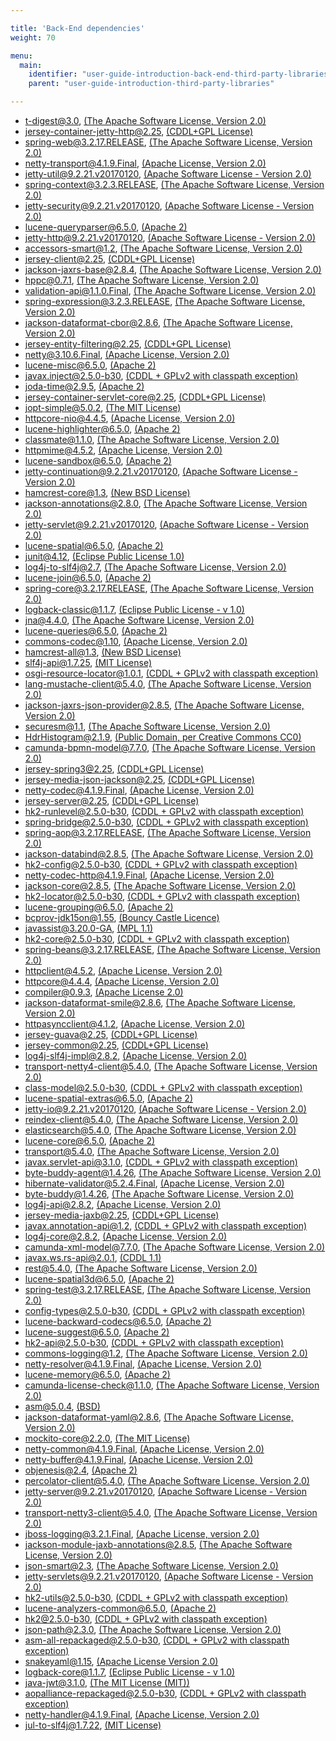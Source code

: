 ```yaml
---

title: 'Back-End dependencies'
weight: 70

menu:
  main:
    identifier: "user-guide-introduction-back-end-third-party-libraries"
    parent: "user-guide-introduction-third-party-libraries"

---
```


* t-digest@3.0, [(The Apache Software License, Version 2.0)](http://www.apache.org/licenses/LICENSE-2.0.txt)
* jersey-container-jetty-http@2.25, [(CDDL+GPL License)](http://glassfish.java.net/public/CDDL+GPL_1_1.html)
* spring-web@3.2.17.RELEASE, [(The Apache Software License, Version 2.0)](http://www.apache.org/licenses/LICENSE-2.0.txt)
* netty-transport@4.1.9.Final, [(Apache License, Version 2.0)](http://www.apache.org/licenses/LICENSE-2.0)
* jetty-util@9.2.21.v20170120, [(Apache Software License - Version 2.0)](http://www.apache.org/licenses/LICENSE-2.0)
* spring-context@3.2.3.RELEASE, [(The Apache Software License, Version 2.0)](http://www.apache.org/licenses/LICENSE-2.0.txt)
* jetty-security@9.2.21.v20170120, [(Apache Software License - Version 2.0)](http://www.apache.org/licenses/LICENSE-2.0)
* lucene-queryparser@6.5.0, [(Apache 2)](http://www.apache.org/licenses/LICENSE-2.0.txt)
* jetty-http@9.2.21.v20170120, [(Apache Software License - Version 2.0)](http://www.apache.org/licenses/LICENSE-2.0)
* accessors-smart@1.2, [(The Apache Software License, Version 2.0)](http://www.apache.org/licenses/LICENSE-2.0.txt)
* jersey-client@2.25, [(CDDL+GPL License)](http://glassfish.java.net/public/CDDL+GPL_1_1.html)
* jackson-jaxrs-base@2.8.4, [(The Apache Software License, Version 2.0)](http://www.apache.org/licenses/LICENSE-2.0.txt)
* hppc@0.7.1, [(The Apache Software License, Version 2.0)](http://www.apache.org/licenses/LICENSE-2.0.txt)
* validation-api@1.1.0.Final, [(The Apache Software License, Version 2.0)](http://www.apache.org/licenses/LICENSE-2.0.txt)
* spring-expression@3.2.3.RELEASE, [(The Apache Software License, Version 2.0)](http://www.apache.org/licenses/LICENSE-2.0.txt)
* jackson-dataformat-cbor@2.8.6, [(The Apache Software License, Version 2.0)](http://www.apache.org/licenses/LICENSE-2.0.txt)
* jersey-entity-filtering@2.25, [(CDDL+GPL License)](http://glassfish.java.net/public/CDDL+GPL_1_1.html)
* netty@3.10.6.Final, [(Apache License, Version 2.0)](http://www.apache.org/licenses/LICENSE-2.0)
* lucene-misc@6.5.0, [(Apache 2)](http://www.apache.org/licenses/LICENSE-2.0.txt)
* javax.inject@2.5.0-b30, [(CDDL + GPLv2 with classpath exception)](https://glassfish.java.net/nonav/public/CDDL+GPL_1_1.html)
* joda-time@2.9.5, [(Apache 2)](http://www.apache.org/licenses/LICENSE-2.0.txt)
* jersey-container-servlet-core@2.25, [(CDDL+GPL License)](http://glassfish.java.net/public/CDDL+GPL_1_1.html)
* jopt-simple@5.0.2, [(The MIT License)](http://www.opensource.org/licenses/mit-license.php)
* httpcore-nio@4.4.5, [(Apache License, Version 2.0)](http://www.apache.org/licenses/LICENSE-2.0.txt)
* lucene-highlighter@6.5.0, [(Apache 2)](http://www.apache.org/licenses/LICENSE-2.0.txt)
* classmate@1.1.0, [(The Apache Software License, Version 2.0)](http://www.apache.org/licenses/LICENSE-2.0.txt)
* httpmime@4.5.2, [(Apache License, Version 2.0)](http://www.apache.org/licenses/LICENSE-2.0.txt)
* lucene-sandbox@6.5.0, [(Apache 2)](http://www.apache.org/licenses/LICENSE-2.0.txt)
* jetty-continuation@9.2.21.v20170120, [(Apache Software License - Version 2.0)](http://www.apache.org/licenses/LICENSE-2.0)
* hamcrest-core@1.3, [(New BSD License)](http://www.opensource.org/licenses/bsd-license.php)
* jackson-annotations@2.8.0, [(The Apache Software License, Version 2.0)](http://www.apache.org/licenses/LICENSE-2.0.txt)
* jetty-servlet@9.2.21.v20170120, [(Apache Software License - Version 2.0)](http://www.apache.org/licenses/LICENSE-2.0)
* lucene-spatial@6.5.0, [(Apache 2)](http://www.apache.org/licenses/LICENSE-2.0.txt)
* junit@4.12, [(Eclipse Public License 1.0)](http://www.eclipse.org/legal/epl-v10.html)
* log4j-to-slf4j@2.7, [(The Apache Software License, Version 2.0)](http://www.apache.org/licenses/LICENSE-2.0.txt)
* lucene-join@6.5.0, [(Apache 2)](http://www.apache.org/licenses/LICENSE-2.0.txt)
* spring-core@3.2.17.RELEASE, [(The Apache Software License, Version 2.0)](http://www.apache.org/licenses/LICENSE-2.0.txt)
* logback-classic@1.1.7, [(Eclipse Public License - v 1.0)](http://www.eclipse.org/legal/epl-v10.html)
* jna@4.4.0, [(The Apache Software License, Version 2.0)](http://www.apache.org/licenses/LICENSE-2.0.txt)
* lucene-queries@6.5.0, [(Apache 2)](http://www.apache.org/licenses/LICENSE-2.0.txt)
* commons-codec@1.10, [(Apache License, Version 2.0)](http://www.apache.org/licenses/LICENSE-2.0.txt)
* hamcrest-all@1.3, [(New BSD License)](http://www.opensource.org/licenses/bsd-license.php)
* slf4j-api@1.7.25, [(MIT License)](http://www.opensource.org/licenses/mit-license.php)
* osgi-resource-locator@1.0.1, [(CDDL + GPLv2 with classpath exception)](https://glassfish.dev.java.net/nonav/public/CDDL+GPL.html)
* lang-mustache-client@5.4.0, [(The Apache Software License, Version 2.0)](http://www.apache.org/licenses/LICENSE-2.0.txt)
* jackson-jaxrs-json-provider@2.8.5, [(The Apache Software License, Version 2.0)](http://www.apache.org/licenses/LICENSE-2.0.txt)
* securesm@1.1, [(The Apache Software License, Version 2.0)](http://www.apache.org/licenses/LICENSE-2.0.txt)
* HdrHistogram@2.1.9, [(Public Domain, per Creative Commons CC0)](http://creativecommons.org/publicdomain/zero/1.0/)
* camunda-bpmn-model@7.7.0, [(The Apache Software License, Version 2.0)](http://www.apache.org/licenses/LICENSE-2.0.txt)
* jersey-spring3@2.25, [(CDDL+GPL License)](http://glassfish.java.net/public/CDDL+GPL_1_1.html)
* jersey-media-json-jackson@2.25, [(CDDL+GPL License)](http://glassfish.java.net/public/CDDL+GPL_1_1.html)
* netty-codec@4.1.9.Final, [(Apache License, Version 2.0)](http://www.apache.org/licenses/LICENSE-2.0)
* jersey-server@2.25, [(CDDL+GPL License)](http://glassfish.java.net/public/CDDL+GPL_1_1.html)
* hk2-runlevel@2.5.0-b30, [(CDDL + GPLv2 with classpath exception)](https://glassfish.java.net/nonav/public/CDDL+GPL_1_1.html)
* spring-bridge@2.5.0-b30, [(CDDL + GPLv2 with classpath exception)](https://glassfish.java.net/nonav/public/CDDL+GPL_1_1.html)
* spring-aop@3.2.17.RELEASE, [(The Apache Software License, Version 2.0)](http://www.apache.org/licenses/LICENSE-2.0.txt)
* jackson-databind@2.8.5, [(The Apache Software License, Version 2.0)](http://www.apache.org/licenses/LICENSE-2.0.txt)
* hk2-config@2.5.0-b30, [(CDDL + GPLv2 with classpath exception)](https://glassfish.java.net/nonav/public/CDDL+GPL_1_1.html)
* netty-codec-http@4.1.9.Final, [(Apache License, Version 2.0)](http://www.apache.org/licenses/LICENSE-2.0)
* jackson-core@2.8.5, [(The Apache Software License, Version 2.0)](http://www.apache.org/licenses/LICENSE-2.0.txt)
* hk2-locator@2.5.0-b30, [(CDDL + GPLv2 with classpath exception)](https://glassfish.java.net/nonav/public/CDDL+GPL_1_1.html)
* lucene-grouping@6.5.0, [(Apache 2)](http://www.apache.org/licenses/LICENSE-2.0.txt)
* bcprov-jdk15on@1.55, [(Bouncy Castle Licence)](http://www.bouncycastle.org/licence.html)
* javassist@3.20.0-GA, [(MPL 1.1)](http://www.mozilla.org/MPL/MPL-1.1.html)
* hk2-core@2.5.0-b30, [(CDDL + GPLv2 with classpath exception)](https://glassfish.java.net/nonav/public/CDDL+GPL_1_1.html)
* spring-beans@3.2.17.RELEASE, [(The Apache Software License, Version 2.0)](http://www.apache.org/licenses/LICENSE-2.0.txt)
* httpclient@4.5.2, [(Apache License, Version 2.0)](http://www.apache.org/licenses/LICENSE-2.0.txt)
* httpcore@4.4.4, [(Apache License, Version 2.0)](http://www.apache.org/licenses/LICENSE-2.0.txt)
* compiler@0.9.3, [(Apache License 2.0)](http://www.apache.org/licenses/LICENSE-2.0)
* jackson-dataformat-smile@2.8.6, [(The Apache Software License, Version 2.0)](http://www.apache.org/licenses/LICENSE-2.0.txt)
* httpasyncclient@4.1.2, [(Apache License, Version 2.0)](LICENSE.txt)
* jersey-guava@2.25, [(CDDL+GPL License)](http://glassfish.java.net/public/CDDL+GPL_1_1.html)
* jersey-common@2.25, [(CDDL+GPL License)](http://glassfish.java.net/public/CDDL+GPL_1_1.html)
* log4j-slf4j-impl@2.8.2, [(Apache License, Version 2.0)](https://www.apache.org/licenses/LICENSE-2.0.txt)
* transport-netty4-client@5.4.0, [(The Apache Software License, Version 2.0)](http://www.apache.org/licenses/LICENSE-2.0.txt)
* class-model@2.5.0-b30, [(CDDL + GPLv2 with classpath exception)](https://glassfish.java.net/nonav/public/CDDL+GPL_1_1.html)
* lucene-spatial-extras@6.5.0, [(Apache 2)](http://www.apache.org/licenses/LICENSE-2.0.txt)
* jetty-io@9.2.21.v20170120, [(Apache Software License - Version 2.0)](http://www.apache.org/licenses/LICENSE-2.0)
* reindex-client@5.4.0, [(The Apache Software License, Version 2.0)](http://www.apache.org/licenses/LICENSE-2.0.txt)
* elasticsearch@5.4.0, [(The Apache Software License, Version 2.0)](http://www.apache.org/licenses/LICENSE-2.0.txt)
* lucene-core@6.5.0, [(Apache 2)](http://www.apache.org/licenses/LICENSE-2.0.txt)
* transport@5.4.0, [(The Apache Software License, Version 2.0)](http://www.apache.org/licenses/LICENSE-2.0.txt)
* javax.servlet-api@3.1.0, [(CDDL + GPLv2 with classpath exception)](https://glassfish.dev.java.net/nonav/public/CDDL+GPL.html)
* byte-buddy-agent@1.4.26, [(The Apache Software License, Version 2.0)](http://www.apache.org/licenses/LICENSE-2.0.txt)
* hibernate-validator@5.2.4.Final, [(Apache License, Version 2.0)](http://www.apache.org/licenses/LICENSE-2.0.txt)
* byte-buddy@1.4.26, [(The Apache Software License, Version 2.0)](http://www.apache.org/licenses/LICENSE-2.0.txt)
* log4j-api@2.8.2, [(Apache License, Version 2.0)](https://www.apache.org/licenses/LICENSE-2.0.txt)
* jersey-media-jaxb@2.25, [(CDDL+GPL License)](http://glassfish.java.net/public/CDDL+GPL_1_1.html)
* javax.annotation-api@1.2, [(CDDL + GPLv2 with classpath exception)](https://glassfish.dev.java.net/nonav/public/CDDL+GPL.html)
* log4j-core@2.8.2, [(Apache License, Version 2.0)](https://www.apache.org/licenses/LICENSE-2.0.txt)
* camunda-xml-model@7.7.0, [(The Apache Software License, Version 2.0)](http://www.apache.org/licenses/LICENSE-2.0.txt)
* javax.ws.rs-api@2.0.1, [(CDDL 1.1)](http://glassfish.java.net/public/CDDL+GPL_1_1.html)
* rest@5.4.0, [(The Apache Software License, Version 2.0)](http://www.apache.org/licenses/LICENSE-2.0.txt)
* lucene-spatial3d@6.5.0, [(Apache 2)](http://www.apache.org/licenses/LICENSE-2.0.txt)
* spring-test@3.2.17.RELEASE, [(The Apache Software License, Version 2.0)](http://www.apache.org/licenses/LICENSE-2.0.txt)
* config-types@2.5.0-b30, [(CDDL + GPLv2 with classpath exception)](https://glassfish.java.net/nonav/public/CDDL+GPL_1_1.html)
* lucene-backward-codecs@6.5.0, [(Apache 2)](http://www.apache.org/licenses/LICENSE-2.0.txt)
* lucene-suggest@6.5.0, [(Apache 2)](http://www.apache.org/licenses/LICENSE-2.0.txt)
* hk2-api@2.5.0-b30, [(CDDL + GPLv2 with classpath exception)](https://glassfish.java.net/nonav/public/CDDL+GPL_1_1.html)
* commons-logging@1.2, [(The Apache Software License, Version 2.0)](http://www.apache.org/licenses/LICENSE-2.0.txt)
* netty-resolver@4.1.9.Final, [(Apache License, Version 2.0)](http://www.apache.org/licenses/LICENSE-2.0)
* lucene-memory@6.5.0, [(Apache 2)](http://www.apache.org/licenses/LICENSE-2.0.txt)
* camunda-license-check@1.1.0, [(The Apache Software License, Version 2.0)](http://www.apache.org/licenses/LICENSE-2.0.txt)
* asm@5.0.4, [(BSD)](http://asm.objectweb.org/license.html)
* jackson-dataformat-yaml@2.8.6, [(The Apache Software License, Version 2.0)](http://www.apache.org/licenses/LICENSE-2.0.txt)
* mockito-core@2.2.0, [(The MIT License)](http://github.com/mockito/mockito/blob/master/LICENSE)
* netty-common@4.1.9.Final, [(Apache License, Version 2.0)](http://www.apache.org/licenses/LICENSE-2.0)
* netty-buffer@4.1.9.Final, [(Apache License, Version 2.0)](http://www.apache.org/licenses/LICENSE-2.0)
* objenesis@2.4, [(Apache 2)](http://www.apache.org/licenses/LICENSE-2.0.txt)
* percolator-client@5.4.0, [(The Apache Software License, Version 2.0)](http://www.apache.org/licenses/LICENSE-2.0.txt)
* jetty-server@9.2.21.v20170120, [(Apache Software License - Version 2.0)](http://www.apache.org/licenses/LICENSE-2.0)
* transport-netty3-client@5.4.0, [(The Apache Software License, Version 2.0)](http://www.apache.org/licenses/LICENSE-2.0.txt)
* jboss-logging@3.2.1.Final, [(Apache License, version 2.0)](http://www.apache.org/licenses/LICENSE-2.0.txt)
* jackson-module-jaxb-annotations@2.8.5, [(The Apache Software License, Version 2.0)](http://www.apache.org/licenses/LICENSE-2.0.txt)
* json-smart@2.3, [(The Apache Software License, Version 2.0)](http://www.apache.org/licenses/LICENSE-2.0.txt)
* jetty-servlets@9.2.21.v20170120, [(Apache Software License - Version 2.0)](http://www.apache.org/licenses/LICENSE-2.0)
* hk2-utils@2.5.0-b30, [(CDDL + GPLv2 with classpath exception)](https://glassfish.java.net/nonav/public/CDDL+GPL_1_1.html)
* lucene-analyzers-common@6.5.0, [(Apache 2)](http://www.apache.org/licenses/LICENSE-2.0.txt)
* hk2@2.5.0-b30, [(CDDL + GPLv2 with classpath exception)](https://glassfish.java.net/nonav/public/CDDL+GPL_1_1.html)
* json-path@2.3.0, [(The Apache Software License, Version 2.0)](http://www.apache.org/licenses/LICENSE-2.0.txt)
* asm-all-repackaged@2.5.0-b30, [(CDDL + GPLv2 with classpath exception)](https://glassfish.java.net/nonav/public/CDDL+GPL_1_1.html)
* snakeyaml@1.15, [(Apache License Version 2.0)](LICENSE.txt)
* logback-core@1.1.7, [(Eclipse Public License - v 1.0)](http://www.eclipse.org/legal/epl-v10.html)
* java-jwt@3.1.0, [(The MIT License (MIT))](https://raw.githubusercontent.com/auth0/java-jwt/master/LICENSE)
* aopalliance-repackaged@2.5.0-b30, [(CDDL + GPLv2 with classpath exception)](https://glassfish.java.net/nonav/public/CDDL+GPL_1_1.html)
* netty-handler@4.1.9.Final, [(Apache License, Version 2.0)](http://www.apache.org/licenses/LICENSE-2.0)
* jul-to-slf4j@1.7.22, [(MIT License)](http://www.opensource.org/licenses/mit-license.php)

